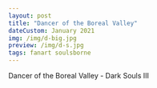 ```yaml
---
layout: post
title: "Dancer of the Boreal Valley"
dateCustom: January 2021
img: /img/d-big.jpg
preview: /img/d-s.jpg
tags: fanart soulsborne
---
```


Dancer of the Boreal Valley - Dark Souls III